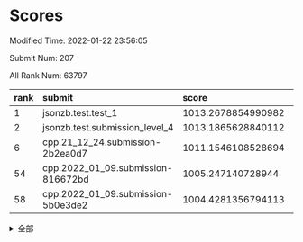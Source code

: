 # Scores

Modified Time: 2022-01-22 23:56:05

Submit Num: 207

All Rank Num: 63797

| rank |               submit               |       score        |       sigma        | pk_num |
| :--- | :--------------------------------- | :----------------- | :----------------- | :----- |
| 1    | jsonzb.test.test_1                 | 1013.2678854990982 | 0.8016498170067262 | 1233   |
| 2    | jsonzb.test.submission_level_4     | 1013.1865628840112 | 0.83077958282727   | 1227   |
| 6    | cpp.21_12_24.submission-2b2ea0d7   | 1011.1546108528694 | 0.753160710470695  | 1232   |
| 54   | cpp.2022_01_09.submission-816672bd | 1005.247140728944  | 0.714870263210164  | 1235   |
| 58   | cpp.2022_01_09.submission-5b0e3de2 | 1004.4281356794113 | 0.7218974877796761 | 1226   |


<details>
<summary>全部</summary>

| rank |                 submit                 |       score        |       sigma        | pk_num |
| :--- | :------------------------------------- | :----------------- | :----------------- | :----- |
| 1    | jsonzb.test.test_1                     | 1013.2678854990982 | 0.8016498170067262 | 1233   |
| 2    | jsonzb.test.submission_level_4         | 1013.1865628840112 | 0.83077958282727   | 1227   |
| 3    | gobigger.level_3.submission_level_3_40 | 1011.6008229579335 | 0.7923292648787602 | 1232   |
| 4    | gobigger.level_3.submission_level_3_35 | 1011.3045093148327 | 0.7723731145212142 | 1236   |
| 5    | gobigger.level_3.submission_level_3_23 | 1011.226876659303  | 0.7824173769450219 | 1233   |
| 6    | cpp.21_12_24.submission-2b2ea0d7       | 1011.1546108528694 | 0.753160710470695  | 1232   |
| 7    | gobigger.level_3.submission_level_3_8  | 1011.129672294165  | 0.766301929764224  | 1234   |
| 8    | gobigger.level_3.submission_level_3_46 | 1011.0330960702285 | 0.7544912516501405 | 1232   |
| 9    | gobigger.level_3.submission_level_3_45 | 1010.9830560447504 | 0.7657556282433611 | 1232   |
| 10   | gobigger.level_3.submission_level_3_15 | 1010.8848152898901 | 0.7981709929678942 | 1233   |
| 11   | gobigger.level_3.submission_level_3_26 | 1010.5565482520784 | 0.7632582889888956 | 1233   |
| 12   | gobigger.level_3.submission_level_3_29 | 1010.5042123344824 | 0.7854733123809251 | 1227   |
| 13   | gobigger.level_3.submission_level_3_49 | 1010.4282126987596 | 0.7774912573010729 | 1233   |
| 14   | gobigger.level_3.submission_level_3_34 | 1010.4128440938898 | 0.7714617271071798 | 1234   |
| 15   | gobigger.level_3.submission_level_3_1  | 1010.394740775625  | 0.7551443430406046 | 1235   |
| 16   | gobigger.level_3.submission_level_3_42 | 1010.3450322535649 | 0.7705963799293633 | 1232   |
| 17   | gobigger.level_3.submission_level_3_4  | 1010.305924405835  | 0.7586583993277151 | 1236   |
| 18   | gobigger.level_3.submission_level_3_13 | 1010.2991301584818 | 0.7725912462453209 | 1234   |
| 19   | gobigger.level_3.submission_level_3_33 | 1010.2513585724632 | 0.746586690721078  | 1229   |
| 20   | gobigger.level_3.submission_level_3_5  | 1010.2267221969023 | 0.7422548896723878 | 1234   |
| 21   | gobigger.level_3.submission_level_3_43 | 1010.1710537196386 | 0.7581491690163965 | 1232   |
| 22   | gobigger.level_3.submission_level_3_17 | 1010.1505943808825 | 0.7348706744366772 | 1227   |
| 23   | gobigger.level_3.submission_level_3_9  | 1010.1079261180851 | 0.7442356059175358 | 1235   |
| 24   | gobigger.level_3.submission_level_3_36 | 1010.0387976610441 | 0.7604997824658056 | 1231   |
| 25   | gobigger.level_3.submission_level_3_18 | 1010.0232131516949 | 0.764032385185362  | 1236   |
| 26   | gobigger.level_3.submission_level_3_22 | 1009.98838694421   | 0.7502562113173318 | 1232   |
| 27   | gobigger.level_3.submission_level_3_24 | 1009.9705620655322 | 0.7684662020656907 | 1234   |
| 28   | gobigger.level_3.submission_level_3_39 | 1009.9616519293484 | 0.7661275041968028 | 1233   |
| 29   | gobigger.level_3.submission_level_3_38 | 1009.9238700474536 | 0.7517421137884812 | 1231   |
| 30   | gobigger.level_3.submission_level_3_0  | 1009.8996973061282 | 0.769070545802871  | 1231   |
| 31   | gobigger.level_3.submission_level_3_31 | 1009.89380403394   | 0.761970519044353  | 1230   |
| 32   | gobigger.level_3.submission_level_3_37 | 1009.8609588087065 | 0.7435170789095137 | 1235   |
| 33   | gobigger.level_3.submission_level_3_2  | 1009.8575167705801 | 0.7578896250120516 | 1232   |
| 34   | gobigger.level_3.submission_level_3_32 | 1009.7789010770229 | 0.7665723938210127 | 1228   |
| 35   | gobigger.level_3.submission_level_3_6  | 1009.6358871180142 | 0.7658275213712533 | 1230   |
| 36   | gobigger.level_3.submission_level_3_12 | 1009.6226062074585 | 0.7540643053810887 | 1232   |
| 37   | gobigger.level_3.submission_level_3_10 | 1009.5655984848535 | 0.7602857389546775 | 1236   |
| 38   | gobigger.level_3.submission_level_3_14 | 1009.4721271405322 | 0.74979058103429   | 1225   |
| 39   | gobigger.level_3.submission_level_3_25 | 1009.4670097297017 | 0.7712911020187554 | 1236   |
| 40   | gobigger.level_3.submission_level_3_20 | 1009.3472564266732 | 0.7457047223859534 | 1231   |
| 41   | gobigger.level_3.submission_level_3_21 | 1009.3181592497266 | 0.7430364511140196 | 1233   |
| 42   | gobigger.level_3.submission_level_3_11 | 1009.2932241778763 | 0.7364030869062503 | 1235   |
| 43   | gobigger.level_3.submission_level_3_19 | 1009.144088021326  | 0.7622043702496033 | 1236   |
| 44   | gobigger.level_3.submission_level_3_28 | 1009.0077468142805 | 0.7522275450178373 | 1234   |
| 45   | gobigger.level_3.submission_level_3_41 | 1008.7608090882129 | 0.7434865157445026 | 1236   |
| 46   | gobigger.level_3.submission_level_3_27 | 1008.6481562347427 | 0.74465075794672   | 1227   |
| 47   | gobigger.level_3.submission_level_3_48 | 1008.6323486376232 | 0.7512206340133896 | 1230   |
| 48   | gobigger.level_3.submission_level_3_16 | 1008.5651642175925 | 0.7427496842899161 | 1232   |
| 49   | gobigger.level_3.submission_level_3_30 | 1008.4686079900162 | 0.735706752632102  | 1229   |
| 50   | gobigger.level_3.submission_level_3_3  | 1008.2694654769048 | 0.7251049179357697 | 1238   |
| 51   | gobigger.level_3.submission_level_3_44 | 1008.0716683376974 | 0.7369155040100128 | 1230   |
| 52   | gobigger.level_3.submission_level_3_7  | 1007.8894830705998 | 0.741828876425104  | 1233   |
| 53   | gobigger.level_3.submission_level_3_47 | 1007.466981467554  | 0.7433285757091002 | 1236   |
| 54   | cpp.2022_01_09.submission-816672bd     | 1005.247140728944  | 0.714870263210164  | 1235   |
| 55   | gobigger.level_1.submission_level_1_17 | 1004.9260020181766 | 0.7111787614415467 | 1233   |
| 56   | gobigger.level_1.submission_level_1_43 | 1004.6619412364238 | 0.714082571556994  | 1236   |
| 57   | gobigger.level_1.submission_level_1_12 | 1004.5831884878362 | 0.7215730100874865 | 1237   |
| 58   | cpp.2022_01_09.submission-5b0e3de2     | 1004.4281356794113 | 0.7218974877796761 | 1226   |
| 59   | gobigger.level_1.submission_level_1_3  | 1004.1935400117226 | 0.7194461447570174 | 1233   |
| 60   | gobigger.level_1.submission_level_1_25 | 1004.1620602070427 | 0.7162531463673236 | 1235   |
| 61   | gobigger.level_1.submission_level_1_23 | 1004.140428984082  | 0.723927705040326  | 1232   |
| 62   | gobigger.level_1.submission_level_1_1  | 1004.1293182214166 | 0.7290192687816215 | 1232   |
| 63   | gobigger.level_1.submission_level_1_26 | 1004.0352733156946 | 0.7257291296927527 | 1235   |
| 64   | gobigger.level_1.submission_level_1_9  | 1003.9409123300393 | 0.709121155829839  | 1234   |
| 65   | gobigger.level_1.submission_level_1_27 | 1003.9301290055512 | 0.7131233716250155 | 1231   |
| 66   | gobigger.level_1.submission_level_1_2  | 1003.9143437066014 | 0.7164573970395619 | 1238   |
| 67   | gobigger.level_1.submission_level_1_21 | 1003.8846486142897 | 0.7221231607551646 | 1232   |
| 68   | gobigger.level_1.submission_level_1_5  | 1003.819920554554  | 0.7352273832719795 | 1232   |
| 69   | gobigger.level_1.submission_level_1_14 | 1003.7755512970849 | 0.7211008348455495 | 1226   |
| 70   | gobigger.level_1.submission_level_1_24 | 1003.7533629742131 | 0.7270111920543015 | 1233   |
| 71   | gobigger.level_1.submission_level_1_19 | 1003.725855353282  | 0.7171257476779018 | 1229   |
| 72   | gobigger.level_1.submission_level_1_20 | 1003.66661067686   | 0.7019299757460887 | 1237   |
| 73   | gobigger.level_1.submission_level_1_32 | 1003.6568246191695 | 0.7137441636127269 | 1235   |
| 74   | gobigger.level_1.submission_level_1_41 | 1003.6363140115661 | 0.7077743600563015 | 1236   |
| 75   | gobigger.level_1.submission_level_1_31 | 1003.5157334155256 | 0.7112256002724224 | 1235   |
| 76   | gobigger.level_1.submission_level_1_35 | 1003.5057082069585 | 0.7178211355105659 | 1235   |
| 77   | gobigger.level_1.submission_level_1_38 | 1003.4222345517292 | 0.7192361332012228 | 1238   |
| 78   | gobigger.level_1.submission_level_1_45 | 1003.4060718539394 | 0.7082380366779979 | 1232   |
| 79   | gobigger.level_1.submission_level_1_46 | 1003.3686370274407 | 0.7180572001116982 | 1235   |
| 80   | gobigger.level_1.submission_level_1_48 | 1003.3508830356747 | 0.7172143685672536 | 1235   |
| 81   | gobigger.level_1.submission_level_1_37 | 1003.2928855428974 | 0.7221357848756527 | 1235   |
| 82   | gobigger.level_1.submission_level_1_39 | 1003.2805708403625 | 0.7160227908562965 | 1234   |
| 83   | gobigger.level_1.submission_level_1_6  | 1003.2689890810188 | 0.7098484987621682 | 1238   |
| 84   | gobigger.level_1.submission_level_1_34 | 1003.1693076217952 | 0.7122414765947679 | 1233   |
| 85   | gobigger.level_1.submission_level_1_8  | 1003.1662838995838 | 0.7123552124829703 | 1234   |
| 86   | gobigger.level_1.submission_level_1_28 | 1003.1501256286963 | 0.7092393814467599 | 1235   |
| 87   | gobigger.level_1.submission_level_1_22 | 1003.1326321479163 | 0.7145019253038739 | 1234   |
| 88   | gobigger.level_1.submission_level_1_33 | 1003.0738205746053 | 0.7202003173560442 | 1235   |
| 89   | gobigger.level_1.submission_level_1_15 | 1003.0259036742458 | 0.7103045676372682 | 1241   |
| 90   | gobigger.level_1.submission_level_1_7  | 1003.0199310209031 | 0.7152867175943212 | 1233   |
| 91   | gobigger.level_1.submission_level_1_40 | 1003.0130500335938 | 0.7236241183158297 | 1234   |
| 92   | gobigger.level_1.submission_level_1_36 | 1002.9873790420227 | 0.7096007476901296 | 1231   |
| 93   | gobigger.level_1.submission_level_1_49 | 1002.7756553425285 | 0.7081378230493331 | 1236   |
| 94   | gobigger.level_1.submission_level_1_4  | 1002.6760675830279 | 0.7085920397405936 | 1231   |
| 95   | gobigger.level_1.submission_level_1_47 | 1002.671995280694  | 0.7097679336186556 | 1229   |
| 96   | gobigger.level_1.submission_level_1_44 | 1002.6313032440478 | 0.7262891705123355 | 1228   |
| 97   | gobigger.level_1.submission_level_1_13 | 1002.5961397179163 | 0.719913537934497  | 1231   |
| 98   | gobigger.level_1.submission_level_1_11 | 1002.593462949401  | 0.7132641075509115 | 1235   |
| 99   | gobigger.level_1.submission_level_1_10 | 1002.530717953825  | 0.7213745790568725 | 1236   |
| 100  | gobigger.level_1.submission_level_1_0  | 1002.3789014211659 | 0.704073486697812  | 1234   |
| 101  | gobigger.level_1.submission_level_1_16 | 1002.3542221615768 | 0.7132137474077272 | 1230   |
| 102  | gobigger.level_1.submission_level_1_42 | 1002.2956660239872 | 0.7150514265118736 | 1234   |
| 103  | gobigger.level_1.submission_level_1_29 | 1002.2779216507853 | 0.7150370893559933 | 1232   |
| 104  | gobigger.level_1.submission_level_1_18 | 1002.1793550137459 | 0.7050094789314421 | 1232   |
| 105  | gobigger.level_1.submission_level_1_30 | 1002.0397610428645 | 0.7011115975688462 | 1231   |
| 106  | gobigger.random.submission_random_4    | 998.0158593173287  | 0.7040337572242809 | 1230   |
| 107  | gobigger.random.submission_random_16   | 997.5516695831618  | 0.7024304353517455 | 1233   |
| 108  | gobigger.random.submission_random_37   | 997.4682832647381  | 0.7133686745677748 | 1234   |
| 109  | gobigger.random.submission_random_35   | 996.9372090521131  | 0.7109599018944228 | 1235   |
| 110  | gobigger.random.submission_random_5    | 996.8340445252383  | 0.7059437786400427 | 1232   |
| 111  | gobigger.random.submission_random_1    | 996.7055175287655  | 0.7231820993801343 | 1227   |
| 112  | gobigger.random.submission_random_25   | 996.5579604982815  | 0.7056772830533204 | 1231   |
| 113  | gobigger.random.submission_random_12   | 996.5432094186232  | 0.7044865571103199 | 1226   |
| 114  | gobigger.random.submission_random_21   | 996.4705018461794  | 0.713446346349518  | 1236   |
| 115  | gobigger.random.submission_random_17   | 996.4581254277136  | 0.7200307178698816 | 1236   |
| 116  | gobigger.random.submission_random_13   | 996.4270113916867  | 0.7280204903338826 | 1237   |
| 117  | gobigger.random.submission_random_33   | 996.3859226691648  | 0.7035755115308062 | 1230   |
| 118  | gobigger.random.submission_random_47   | 996.3277242307483  | 0.7049861244243726 | 1234   |
| 119  | gobigger.random.submission_random_42   | 996.2553948144404  | 0.72020804290991   | 1232   |
| 120  | gobigger.random.submission_random_32   | 996.2085502138895  | 0.7214888996102118 | 1230   |
| 121  | gobigger.random.submission_random_26   | 996.1540575312675  | 0.7092617519280847 | 1229   |
| 122  | gobigger.random.submission_random_31   | 996.1236282707282  | 0.7173275059861808 | 1238   |
| 123  | gobigger.random.submission_random_14   | 996.0384410777509  | 0.7163358098244065 | 1234   |
| 124  | gobigger.random.submission_random_45   | 995.9120547573076  | 0.7081100597882677 | 1230   |
| 125  | gobigger.random.submission_random_36   | 995.9110706754893  | 0.7055158510795909 | 1233   |
| 126  | gobigger.random.submission_random_39   | 995.8390549455145  | 0.7086292170501702 | 1238   |
| 127  | gobigger.random.submission_random_19   | 995.8223798043614  | 0.7123835432237857 | 1232   |
| 128  | gobigger.random.submission_random_20   | 995.8184377872786  | 0.7081226164395997 | 1227   |
| 129  | gobigger.random.submission_random_18   | 995.8048904243171  | 0.7160506944366455 | 1235   |
| 130  | gobigger.random.submission_random_22   | 995.7955571893527  | 0.703588410804984  | 1228   |
| 131  | gobigger.random.submission_random_23   | 995.7668887156733  | 0.7289548900546108 | 1227   |
| 132  | gobigger.random.submission_random_46   | 995.745158560264   | 0.6961943499799202 | 1231   |
| 133  | gobigger.random.submission_random_7    | 995.641866247299   | 0.7027039546582652 | 1234   |
| 134  | gobigger.random.submission_random_41   | 995.6401198152186  | 0.7009490821894286 | 1232   |
| 135  | gobigger.random.submission_random_30   | 995.6231482817744  | 0.7160339071223419 | 1223   |
| 136  | gobigger.random.submission_random_10   | 995.5990148589553  | 0.7164095200523876 | 1236   |
| 137  | gobigger.random.submission_random_29   | 995.5925226766172  | 0.7205730074780556 | 1229   |
| 138  | gobigger.random.submission_random_40   | 995.5905827345184  | 0.708588274161868  | 1238   |
| 139  | gobigger.random.submission_random_43   | 995.5641772704004  | 0.7105028624824411 | 1234   |
| 140  | gobigger.random.submission_random_6    | 995.5227165232451  | 0.7045417925942673 | 1233   |
| 141  | gobigger.random.submission_random_24   | 995.5020028940085  | 0.7136406253860674 | 1233   |
| 142  | gobigger.random.submission_random_44   | 995.4654139205666  | 0.6984692191116578 | 1234   |
| 143  | gobigger.random.submission_random_0    | 995.44975823186    | 0.7140548584359824 | 1234   |
| 144  | gobigger.random.submission_random_2    | 995.4008046158291  | 0.7165689841501409 | 1237   |
| 145  | gobigger.random.submission_random_28   | 995.2122779423672  | 0.7188034546744114 | 1238   |
| 146  | gobigger.random.submission_random_11   | 995.2086323060524  | 0.7260624849588417 | 1233   |
| 147  | gobigger.random.submission_random_38   | 995.1849674688759  | 0.7065563840717495 | 1235   |
| 148  | gobigger.random.submission_random_3    | 995.1797122662159  | 0.7060664001414066 | 1229   |
| 149  | gobigger.random.submission_random_34   | 995.1683735239872  | 0.717765871248353  | 1232   |
| 150  | gobigger.random.submission_random_8    | 995.1421556443029  | 0.715281345336221  | 1230   |
| 151  | gobigger.random.submission_random_15   | 995.1319639168531  | 0.7262987198126422 | 1233   |
| 152  | gobigger.random.submission_random_49   | 994.936943185225   | 0.7117689118135407 | 1235   |
| 153  | gobigger.random.submission_random_48   | 994.8087353426132  | 0.7183188457903434 | 1234   |
| 154  | gobigger.random.submission_random_27   | 994.6165693915549  | 0.7127596209483317 | 1227   |
| 155  | gobigger.level_2.submission_level_2_25 | 994.2894548881093  | 0.7189180736524574 | 1225   |
| 156  | gobigger.random.submission_random_9    | 994.0618412902443  | 0.7247354999141618 | 1229   |
| 157  | gobigger.level_2.submission_level_2_32 | 993.832505462506   | 0.713038838156124  | 1234   |
| 158  | gobigger.level_2.submission_level_2_26 | 993.4975262468348  | 0.7515375834028829 | 1233   |
| 159  | gobigger.level_2.submission_level_2_17 | 993.3011175792365  | 0.7286906770784921 | 1230   |
| 160  | gobigger.level_2.submission_level_2_14 | 993.1776116221151  | 0.729687902702589  | 1232   |
| 161  | gobigger.level_2.submission_level_2_42 | 993.0441207588059  | 0.7404843952805504 | 1236   |
| 162  | gobigger.level_2.submission_level_2_44 | 992.9558592025743  | 0.7380093602592607 | 1234   |
| 163  | gobigger.level_2.submission_level_2_0  | 992.94109661855    | 0.747508987588958  | 1236   |
| 164  | gobigger.level_2.submission_level_2_6  | 992.9326643174755  | 0.725999170321999  | 1230   |
| 165  | gobigger.level_2.submission_level_2_10 | 992.9156880303678  | 0.7269191746060603 | 1232   |
| 166  | gobigger.level_2.submission_level_2_9  | 992.8396729601325  | 0.7335817267020995 | 1232   |
| 167  | gobigger.level_2.submission_level_2_29 | 992.5839325516417  | 0.7430745562241666 | 1234   |
| 168  | gobigger.level_2.submission_level_2_23 | 992.5136334537892  | 0.7507983476553949 | 1232   |
| 169  | gobigger.level_2.submission_level_2_2  | 992.4601999785476  | 0.7434656362319012 | 1229   |
| 170  | gobigger.level_2.submission_level_2_45 | 992.4458946876654  | 0.7423830507841834 | 1237   |
| 171  | gobigger.level_2.submission_level_2_7  | 992.4284978297358  | 0.7230681441980804 | 1230   |
| 172  | gobigger.level_2.submission_level_2_30 | 992.3254995395472  | 0.7298164900573477 | 1232   |
| 173  | gobigger.level_2.submission_level_2_40 | 992.2891850118456  | 0.7415914315820789 | 1229   |
| 174  | gobigger.level_2.submission_level_2_18 | 992.2450718514085  | 0.7433713215397698 | 1233   |
| 175  | gobigger.level_2.submission_level_2_49 | 992.1519874340344  | 0.7426782121355263 | 1236   |
| 176  | gobigger.level_2.submission_level_2_21 | 992.1479884672062  | 0.7619577217964465 | 1229   |
| 177  | gobigger.level_2.submission_level_2_20 | 992.1302825547295  | 0.7322192916652371 | 1238   |
| 178  | gobigger.level_2.submission_level_2_33 | 992.085139615665   | 0.7551227605135363 | 1234   |
| 179  | gobigger.level_2.submission_level_2_46 | 992.0797694783433  | 0.7408599312259063 | 1232   |
| 180  | gobigger.level_2.submission_level_2_16 | 992.061422735094   | 0.7437847416709508 | 1236   |
| 181  | gobigger.level_2.submission_level_2_39 | 991.9971028801988  | 0.7742679353245492 | 1232   |
| 182  | gobigger.level_2.submission_level_2_3  | 991.9927355207332  | 0.7387923077675045 | 1232   |
| 183  | gobigger.level_2.submission_level_2_19 | 991.9144034698712  | 0.7558020691833762 | 1236   |
| 184  | gobigger.level_2.submission_level_2_35 | 991.885642716827   | 0.7408926914646484 | 1237   |
| 185  | gobigger.level_2.submission_level_2_24 | 991.8526916547901  | 0.7380608097657401 | 1236   |
| 186  | gobigger.level_2.submission_level_2_12 | 991.8506216381478  | 0.7428625261727235 | 1234   |
| 187  | gobigger.level_2.submission_level_2_38 | 991.7338522527696  | 0.7337056781141131 | 1234   |
| 188  | gobigger.level_2.submission_level_2_43 | 991.6039477801082  | 0.7408522505105379 | 1239   |
| 189  | gobigger.level_2.submission_level_2_37 | 991.5580082138624  | 0.7523208829613317 | 1234   |
| 190  | gobigger.level_2.submission_level_2_8  | 991.5070366844684  | 0.7606602455340623 | 1229   |
| 191  | gobigger.level_2.submission_level_2_41 | 991.5018766965403  | 0.7384983677508788 | 1234   |
| 192  | gobigger.level_2.submission_level_2_22 | 991.4583759132024  | 0.7593559833202447 | 1234   |
| 193  | gobigger.level_2.submission_level_2_13 | 991.431460522412   | 0.7431537697148913 | 1236   |
| 194  | gobigger.level_2.submission_level_2_31 | 991.4262317692335  | 0.7620658563599196 | 1233   |
| 195  | gobigger.level_2.submission_level_2_4  | 991.3724416080856  | 0.7659270016705338 | 1231   |
| 196  | gobigger.level_2.submission_level_2_27 | 991.3374432086247  | 0.7501761769667367 | 1236   |
| 197  | gobigger.level_2.submission_level_2_48 | 991.206906710358   | 0.7440149964509319 | 1233   |
| 198  | gobigger.level_2.submission_level_2_36 | 991.1233037906225  | 0.752701851402656  | 1224   |
| 199  | gobigger.level_2.submission_level_2_15 | 991.115143191341   | 0.7706953449583375 | 1230   |
| 200  | gobigger.level_2.submission_level_2_5  | 991.0591427029842  | 0.7451404916272334 | 1236   |
| 201  | gobigger.level_2.submission_level_2_34 | 990.9534647299398  | 0.7409319731589484 | 1234   |
| 202  | gobigger.level_2.submission_level_2_1  | 990.7134014779875  | 0.7929514984825717 | 1228   |
| 203  | gobigger.level_2.submission_level_2_47 | 990.6021556822906  | 0.7721813430640369 | 1233   |
| 204  | gobigger.level_2.submission_level_2_11 | 990.5874323863575  | 0.7708659761273956 | 1235   |
| 205  | gobigger.level_2.submission_level_2_28 | 990.5409459722881  | 0.7571694432424289 | 1233   |
| 206  | gobigger.none.submission_none_0        | 976.4170086692653  | 1.348023202377121  | 1232   |
| 207  | gobigger.none.submission_none_1        | 976.1097046655826  | 1.3892182953575107 | 1234   |

</details>